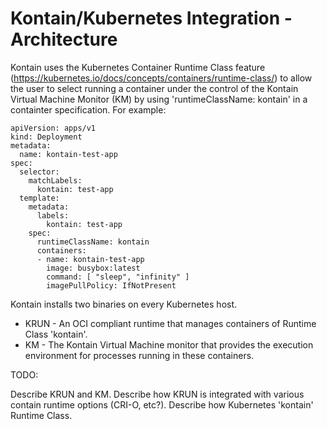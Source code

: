# Kontain/Kubernetes Integration - Architecture

Kontain uses the Kubernetes Container Runtime Class feature
(https://kubernetes.io/docs/concepts/containers/runtime-class/)
to allow the user to select running a container under the control of
the Kontain Virtual Machine Monitor (KM) by using 'runtimeClassName: kontain'
in a containter specification. For example:

```
apiVersion: apps/v1
kind: Deployment
metadata:
  name: kontain-test-app
spec:
  selector:
    matchLabels:
      kontain: test-app
  template:
    metadata:
      labels:
        kontain: test-app
    spec:
      runtimeClassName: kontain
      containers:
      - name: kontain-test-app
        image: busybox:latest
        command: [ "sleep", "infinity" ]
        imagePullPolicy: IfNotPresent
```

Kontain installs two binaries on every Kubernetes host.

* KRUN - An OCI compliant runtime that manages containers of Runtime Class 'kontain'.
* KM - The Kontain Virtual Machine monitor that provides the execution environment for processes
running in these containers.

TODO:

Describe KRUN and KM.
Describe how KRUN is integrated with various contain runtime options (CRI-O, etc?).
Describe how Kubernetes 'kontain' Runtime Class.
